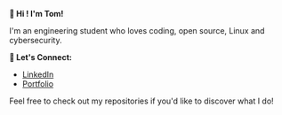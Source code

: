 **👋 Hi ! I'm Tom!**

I'm an engineering student who loves coding, open source, Linux and cybersecurity.

**🔗 Let's Connect:**
- [LinkedIn](https://www.linkedin.com/in/tom-roty)  
- [Portfolio](https://tomroty.com)

Feel free to check out my repositories if you'd like to discover what I do!
